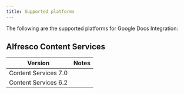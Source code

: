 ```yaml
---
title: Supported platforms
---
```


The following are the supported platforms for Google Docs Integration:

## Alfresco Content Services

| Version | Notes |
| ------- | ----- |
| Content Services 7.0 | |
| Content Services 6.2 | |
